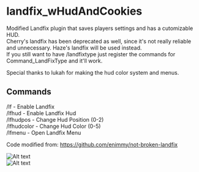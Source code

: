 # landfix_wHudAndCookies
Modified Landfix plugin that saves players settings and has a cutomizable HUD.   
Cherry's landfix has been deprecated as well, since it's not really reliable and unnecessary. Haze's landfix will be used instead.   
If you still want to have /landfixtype just register the commands for Command_LandFixType and it'll work.   

Special thanks to lukah for making the hud color system and menus.   

## Commands    
/lf - Enable Landfix    
/lfhud - Enable Landfix Hud    
/lfhudpos <number> - Change Hud Position (0-2)    
/lfhudcolor <number> - Change Hud Color (0-5)    
/lfmenu - Open Landfix Menu    

Code modified from: https://github.com/enimmy/not-broken-landfix    

![Alt text](https://i.imgur.com/eKNKt8C.jpeg)  
![Alt text](https://i.imgur.com/rI1vRvF.png)    
